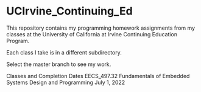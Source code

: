 # UCIrvine_Continuing_Ed

This repository contains my programming homework assignments from my classes at the University of California at Irvine Continuing Education Program.

Each class I take is in a different subdirectory.

Select the master branch to see my work.

Classes and Completion Dates
EECS_497.32 Fundamentals of Embedded Systems Design and Programming	July 1, 2022
